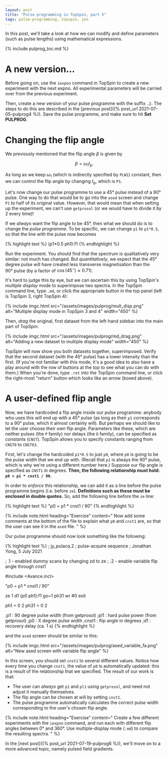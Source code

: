 ```yaml
---
layout: post
title: "Pulse programming in TopSpin, part 5"
tags: pulse-programming, topspin, jon
---
```


In this post, we'll take a look at how we can modify and define parameters (such as pulse lengths) using mathematical expressions.

{% include pulprog_toc.md %}

# A new version...

Before going on, use the `iexpno` command in TopSpin to create a new experiment with the next expno.
All experimental parameters will be carried over from the previous experiment.

Then, create a new version of your pulse programme with the suffix `.2`.
The steps to do this are described in the [previous post]({% post_url 2021-07-05-pulprog4 %}).
Save the pulse programme, and make sure to hit **Set PULPROG**.

# Changing the flip angle

We previously mentioned that the flip angle $\beta$ is given by

$$\beta = \omega_1 t_\mathrm{p}.$$

As long as we keep $\omega_1$ (which is indirectly specified by `PLW1`) constant, then we can control the flip angle by changing $t_\mathrm{p}$, which is `P1`.

Let's now change our pulse programme to use a 45° pulse instead of a 90° pulse.
One way to do that would be to go into the `ased` screen and change `P1` to half of its original value.
However, that would mean that when setting up the experiment, we can't use `getprosol` (or we would have to divide it by 2 every time)!

If we *always* want the flip angle to be 45°, then what we should do is to change the *pulse programme*.
To be specific, we can change `p1` to `p1*0.5`, so that the line with the pulse now becomes

{% highlight text %}
(p1*0.5 ph1):f1
{% endhighlight %}

Run the experiment.
You should find that the spectrum is qualitatively very similar: not much has changed.
But *quantitatively*, we expect that the 45° degree pulse will have created less transverse magnetisation than the 90° pulse (by a factor of $\cos(45^\circ) \approx 0.71$).

It's hard to judge this by eye, but we can ascertain this by using TopSpin's *multiple display* mode to superimpose two spectra.
In the TopSpin command line, type `.md`, or click the appropriate button in the top panel (left is TopSpin 3, right TopSpin 4):

{% include imgc.html 
src="/assets/images/pulprog/mult_disp.png"
alt="Multiple display mode in TopSpin 3 and 4"
width="450"
%}

Then, *drag* the original, first dataset from the left-hand sidebar into the main part of TopSpin:

{% include imgc.html 
src="/assets/images/pulprog/md_drag.png"
alt="Adding a new dataset to multiple display mode"
width="450"
%}

TopSpin will now show you both datasets together, superimposed.
Verify that the second dataset (with the 45° pulse) has a lower intensity than the first.
(If you're not familiar with this mode, it's a good idea to also have a play around with the row of buttons at the top to see what you can do with them.)
When you're done, type `.ret` into the TopSpin command line, or click the right-most "return" button which looks like an arrow (boxed above).

# A user-defined flip angle

Now, we have hardcoded a flip angle inside our pulse programme: anybody who uses this will end up with a 45° pulse (as long as their `p1` corresponds to a 90° pulse, which it almost certainly will).
But perhaps we should like to let the user choose their own flip angle.
Parameters like these, which are neither pulses (the `P` family) nor delays (the `D` family), can be specified as *constants* (`CNST`).
TopSpin allows you to specify constants ranging from `CNST0` to `CNST63`.

First, let's change the hardcoded `p1*0.5` to just `p0`, where `p0` is going to be the pulse width that we end up with.
(Recall that `p1` is always the 90° pulse, which is why we're using a different number here.)
Suppose our flip angle is specified as `CNST1` in degrees.
**Then, the following relationship must hold: `p0 = p1 * cnst1 / 90`.**

In order to *enforce* this relationship, we can add it as a line before the pulse programme begins (i.e. before `ze`).
**Definitions such as these must be enclosed in double quotes.**
So, add the following line before the `ze` line:

{% highlight text %}
"p0 = p1 * cnst1 / 90"
{% endhighlight %}

{% include note.html heading="Exercise" content="
Now add some comments at the bottom of the file to explain what `p0` and `cnst1` are, so that the user can see it in the `ased` file.
" %}

Our pulse programme should now look something like the following:

{% highlight text %}
; jy_pulacq.2
; pulse-acquire sequence
; Jonathan Yong, 5 July 2021

; .1 - enabled dummy scans by changing zd to ze
; .2 - enable variable flip angle through cnst1

#include <Avance.incl>

"p0 = p1 * cnst1 / 90"

ze
1 d1
(p0 ph1):f1
go=1 ph31
wr #0
exit

ph1 = 0 2
ph31 = 0 2

;p1    : 90 degree pulse width (from getprosol)
;pl1   : hard pulse power (from getprosol)
;p0    : X degree pulse width
;cnst1 : flip angle in degrees
;d1    : recovery delay (ca. 1 s)
{% endhighlight %}

and the `ased` screen should be similar to this:

{% include imgc.html
src="/assets/images/pulprog/ased_variable_fa.png"
alt="New ased screen with variable flip angle"
%}

In this screen, you should set `cnst1` to several different values.
Notice how every time you change `cnst1`, the value of `p0` is automatically updated: this is a result of the relationship that we specified.
The result of our work is that:

 - The user can *always* get `p1` and `pl1` using `getprosol`, and need not adjust it manually themselves.
 - The flip angle can be chosen at will by setting `cnst1`.
 - The pulse programme automatically calculates the correct pulse width corresponding to the user's chosen flip angle.

{% include note.html heading="Exercise" content="
Create a few different experiments with the `iexpno` command, and run each with different flip angles between 0° and 360°. Use multiple-display mode (`.md`) to compare the resulting spectra.
" %}

In the [next post]({% post_url 2021-07-19-pulprog6 %}), we'll move on to a more advanced topic, namely pulsed field gradients.

